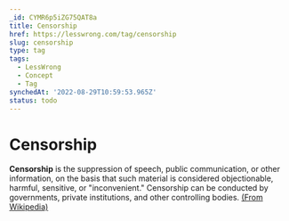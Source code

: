 ```yaml
---
_id: CYMR6p5iZG75QAT8a
title: Censorship
href: https://lesswrong.com/tag/censorship
slug: censorship
type: tag
tags:
  - LessWrong
  - Concept
  - Tag
synchedAt: '2022-08-29T10:59:53.965Z'
status: todo
---
```


# Censorship

**Censorship** is the suppression of speech, public communication, or other information, on the basis that such material is considered objectionable, harmful, sensitive, or "inconvenient." Censorship can be conducted by governments, private institutions, and other controlling bodies. [(From Wikipedia)](https://en.wikipedia.org/wiki/Censorship)
